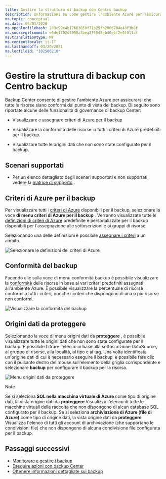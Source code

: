 ```yaml
---
title: Gestire la struttura di backup con Centro backup
description: Informazioni su come gestire l'ambiente Azure per assicurarsi che tutte le risorse siano conformi da una prospettiva di backup con il centro di backup.
ms.topic: conceptual
ms.date: 09/01/2020
ms.openlocfilehash: 283c99c4b17683850f71b25fb2006784e43f3b8f
ms.sourcegitcommit: e6de1702d3958a3bea275645eb46e4f2e0f011af
ms.translationtype: MT
ms.contentlocale: it-IT
ms.lasthandoff: 03/20/2021
ms.locfileid: "102506210"
---
```

# <a name="govern-your-backup-estate-using-backup-center"></a>Gestire la struttura di backup con Centro backup

Backup Center consente di gestire l'ambiente Azure per assicurarsi che tutte le risorse siano conformi dal punto di vista del backup. Di seguito sono riportate alcune delle funzionalità di governance di backup Center:

* Visualizzare e assegnare criteri di Azure per il backup

* Visualizzare la conformità delle risorse in tutti i criteri di Azure predefiniti per il backup.

* Visualizzare tutte le origini dati che non sono state configurate per il backup.

## <a name="supported-scenarios"></a>Scenari supportati

* Per un elenco dettagliato degli scenari supportati e non supportati, vedere la [matrice di supporto](backup-center-support-matrix.md) .

## <a name="azure-policies-for-backup"></a>Criteri di Azure per il backup

Per visualizzare tutti i [criteri di Azure](../governance/policy/overview.md) disponibili per il backup, selezionare la voce **di menu criteri di Azure per il backup** . Verranno visualizzate tutte le [definizioni di criteri di Azure](policy-reference.md) predefinite e personalizzate per il backup disponibili per l'assegnazione alle sottoscrizioni e ai gruppi di risorse.

Selezionando una delle definizioni è possibile [assegnare i criteri](../governance/policy/tutorials/create-and-manage.md#assign-a-policy) a un ambito.

![Selezionare le definizioni dei criteri di Azure](./media/backup-center-govern-environment/azure-policy-definitions.png)

## <a name="backup-compliance"></a>Conformità del backup

Facendo clic sulla voce di menu conformità backup è possibile visualizzare la [conformità](../governance/policy/how-to/get-compliance-data.md) delle risorse in base ai vari criteri predefiniti assegnati all'ambiente Azure. È possibile visualizzare la percentuale di risorse conformi a tutti i criteri, nonché i criteri che dispongono di una o più risorse non conformi.

![Visualizzare la conformità del backup](./media/backup-center-govern-environment/azure-policy-compliance.png)

## <a name="protectable-datasources"></a>Origini dati da proteggere

Selezionando la voce di menu origini dati da **proteggere** , è possibile visualizzare tutte le origini dati che non sono state configurate per il backup. È possibile filtrare l'elenco in base alla sottoscrizione DataSource, al gruppo di risorse, alla località, al tipo e ai tag. Una volta identificata un'origine dati di cui è necessario eseguire il backup, è possibile fare clic con il pulsante destro del mouse sull'elemento della griglia corrispondente e selezionare **backup** per configurare il backup per la risorsa.

![Menu origini dati da proteggere](./media/backup-center-govern-environment/protectable-datasources.png)

> [!NOTE]
> Se si seleziona **SQL nella macchina virtuale di Azure** come tipo di origine dati, la vista origine dati da **proteggere** Visualizza l'elenco di tutte le macchine virtuali della raccolta che non dispongono di alcun database SQL configurato per il backup.
> Se si seleziona **archiviazione di Azure (file di Azure)** come tipo di origine dati, la vista origine dati da **proteggere** Visualizza l'elenco di tutti gli account di archiviazione (che supportano le condivisioni file) che non dispongono di alcuna condivisione file configurata per il backup.


## <a name="next-steps"></a>Passaggi successivi

* [Monitorare e gestire i backup](backup-center-monitor-operate.md)
* [Eseguire azioni con backup Center](backup-center-actions.md)
* [Ottenere informazioni dettagliate sui backup](backup-center-obtain-insights.md)